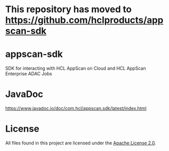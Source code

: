 # This repository has moved to https://github.com/hclproducts/appscan-sdk

# appscan-sdk
SDK for interacting with HCL AppScan on Cloud and HCL AppScan Enterprise ADAC Jobs

# JavaDoc
https://www.javadoc.io/doc/com.hcl/appscan.sdk/latest/index.html

# License

All files found in this project are licensed under the [Apache License 2.0](LICENSE).
